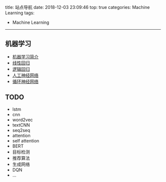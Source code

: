 title: 站点导航
date: 2018-12-03 23:09:46
top: true
categories: Machine Learning
tags:
  - Machine Learning
---

## 机器学习

- [机器学习简介](/2018/09/19/EasyML-1/)
- [线性回归](/2018/09/27/linear-regression/)
- [逻辑回归](/2018/11/03/logistic-regression/)
- [人工神经网络](/2018/11/18/neural-network/)
- [循环神经网络](/2018/12/28/rnn/)

## TODO
- lstm
- cnn
- word2vec
- textCNN
- seq2seq
- attention
- self attention
- BERT
- 目标检测
- 推荐算法
- 生成网络
- DQN
- ...